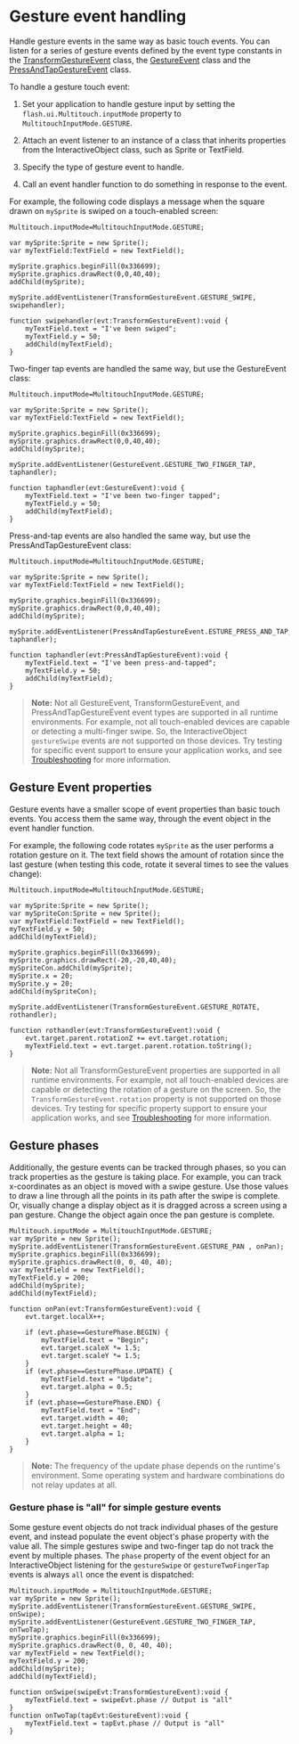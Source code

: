 # Gesture event handling

Handle gesture events in the same way as basic touch events. You can listen for
a series of gesture events defined by the event type constants in the
[TransformGestureEvent](https://help.adobe.com/en_US/FlashPlatform/reference/actionscript/3/flash/events/TransformGestureEvent.html)
class, the
[GestureEvent](https://help.adobe.com/en_US/FlashPlatform/reference/actionscript/3/flash/events/GestureEvent.html)
class and the
[PressAndTapGestureEvent](https://help.adobe.com/en_US/FlashPlatform/reference/actionscript/3/flash/events/PressAndTapGestureEvent.html)
class.

To handle a gesture touch event:

1.  Set your application to handle gesture input by setting the
    `flash.ui.Multitouch.inputMode` property to `MultitouchInputMode.GESTURE`.

2.  Attach an event listener to an instance of a class that inherits properties
    from the InteractiveObject class, such as Sprite or TextField.

3.  Specify the type of gesture event to handle.

4.  Call an event handler function to do something in response to the event.

For example, the following code displays a message when the square drawn on
`mySprite` is swiped on a touch-enabled screen:

    Multitouch.inputMode=MultitouchInputMode.GESTURE;

    var mySprite:Sprite = new Sprite();
    var myTextField:TextField = new TextField();

    mySprite.graphics.beginFill(0x336699);
    mySprite.graphics.drawRect(0,0,40,40);
    addChild(mySprite);

    mySprite.addEventListener(TransformGestureEvent.GESTURE_SWIPE, swipehandler);

    function swipehandler(evt:TransformGestureEvent):void {
    	myTextField.text = "I've been swiped";
    	myTextField.y = 50;
    	addChild(myTextField);
    }

Two-finger tap events are handled the same way, but use the GestureEvent class:

    Multitouch.inputMode=MultitouchInputMode.GESTURE;

    var mySprite:Sprite = new Sprite();
    var myTextField:TextField = new TextField();

    mySprite.graphics.beginFill(0x336699);
    mySprite.graphics.drawRect(0,0,40,40);
    addChild(mySprite);

    mySprite.addEventListener(GestureEvent.GESTURE_TWO_FINGER_TAP, taphandler);

    function taphandler(evt:GestureEvent):void {
    	myTextField.text = "I've been two-finger tapped";
    	myTextField.y = 50;
    	addChild(myTextField);
    }

Press-and-tap events are also handled the same way, but use the
PressAndTapGestureEvent class:

    Multitouch.inputMode=MultitouchInputMode.GESTURE;

    var mySprite:Sprite = new Sprite();
    var myTextField:TextField = new TextField();

    mySprite.graphics.beginFill(0x336699);
    mySprite.graphics.drawRect(0,0,40,40);
    addChild(mySprite);

    mySprite.addEventListener(PressAndTapGestureEvent.ESTURE_PRESS_AND_TAP, taphandler);

    function taphandler(evt:PressAndTapGestureEvent):void {
    	myTextField.text = "I've been press-and-tapped";
    	myTextField.y = 50;
    	addChild(myTextField);
    }

> **Note:** Not all GestureEvent, TransformGestureEvent, and
> PressAndTapGestureEvent event types are supported in all runtime environments.
> For example, not all touch-enabled devices are capable or detecting a
> multi-finger swipe. So, the InteractiveObject `gestureSwipe` events are not
> supported on those devices. Try testing for specific event support to ensure
> your application works, and see [Troubleshooting](./troubleshooting.md) for
> more information.

## Gesture Event properties

Gesture events have a smaller scope of event properties than basic touch events.
You access them the same way, through the event object in the event handler
function.

For example, the following code rotates `mySprite` as the user performs a
rotation gesture on it. The text field shows the amount of rotation since the
last gesture (when testing this code, rotate it several times to see the values
change):

    Multitouch.inputMode=MultitouchInputMode.GESTURE;

    var mySprite:Sprite = new Sprite();
    var mySpriteCon:Sprite = new Sprite();
    var myTextField:TextField = new TextField();
    myTextField.y = 50;
    addChild(myTextField);

    mySprite.graphics.beginFill(0x336699);
    mySprite.graphics.drawRect(-20,-20,40,40);
    mySpriteCon.addChild(mySprite);
    mySprite.x = 20;
    mySprite.y = 20;
    addChild(mySpriteCon);

    mySprite.addEventListener(TransformGestureEvent.GESTURE_ROTATE, rothandler);

    function rothandler(evt:TransformGestureEvent):void {
    	evt.target.parent.rotationZ += evt.target.rotation;
    	myTextField.text = evt.target.parent.rotation.toString();
    }

> **Note:** Not all TransformGestureEvent properties are supported in all
> runtime environments. For example, not all touch-enabled devices are capable
> or detecting the rotation of a gesture on the screen. So, the
> `TransformGestureEvent.rotation` property is not supported on those devices.
> Try testing for specific property support to ensure your application works,
> and see [Troubleshooting](./troubleshooting.md) for more information.

## Gesture phases

Additionally, the gesture events can be tracked through phases, so you can track
properties as the gesture is taking place. For example, you can track
x-coordinates as an object is moved with a swipe gesture. Use those values to
draw a line through all the points in its path after the swipe is complete. Or,
visually change a display object as it is dragged across a screen using a pan
gesture. Change the object again once the pan gesture is complete.

    Multitouch.inputMode = MultitouchInputMode.GESTURE;
    var mySprite = new Sprite();
    mySprite.addEventListener(TransformGestureEvent.GESTURE_PAN , onPan);
    mySprite.graphics.beginFill(0x336699);
    mySprite.graphics.drawRect(0, 0, 40, 40);
    var myTextField = new TextField();
    myTextField.y = 200;
    addChild(mySprite);
    addChild(myTextField);

    function onPan(evt:TransformGestureEvent):void {
    	evt.target.localX++;

    	if (evt.phase==GesturePhase.BEGIN) {
    		myTextField.text = "Begin";
    		evt.target.scaleX *= 1.5;
    		evt.target.scaleY *= 1.5;
    	}
    	if (evt.phase==GesturePhase.UPDATE) {
    		myTextField.text = "Update";
    		evt.target.alpha = 0.5;
    	}
    	if (evt.phase==GesturePhase.END) {
    		myTextField.text = "End";
    		evt.target.width = 40;
    		evt.target.height = 40;
    		evt.target.alpha = 1;
    	}
    }

> **Note:** The frequency of the update phase depends on the runtime's
> environment. Some operating system and hardware combinations do not relay
> updates at all.

### Gesture phase is "all" for simple gesture events

Some gesture event objects do not track individual phases of the gesture event,
and instead populate the event object's phase property with the value all. The
simple gestures swipe and two-finger tap do not track the event by multiple
phases. The `phase` property of the event object for an InteractiveObject
listening for the `gestureSwipe` or `gestureTwoFingerTap` events is always `all`
once the event is dispatched:

    Multitouch.inputMode = MultitouchInputMode.GESTURE;
    var mySprite = new Sprite();
    mySprite.addEventListener(TransformGestureEvent.GESTURE_SWIPE, onSwipe);
    mySprite.addEventListener(GestureEvent.GESTURE_TWO_FINGER_TAP, onTwoTap);
    mySprite.graphics.beginFill(0x336699);
    mySprite.graphics.drawRect(0, 0, 40, 40);
    var myTextField = new TextField();
    myTextField.y = 200;
    addChild(mySprite);
    addChild(myTextField);

    function onSwipe(swipeEvt:TransformGestureEvent):void {
    	myTextField.text = swipeEvt.phase // Output is "all"
    }
    function onTwoTap(tapEvt:GestureEvent):void {
    	myTextField.text = tapEvt.phase // Output is "all"
    }
